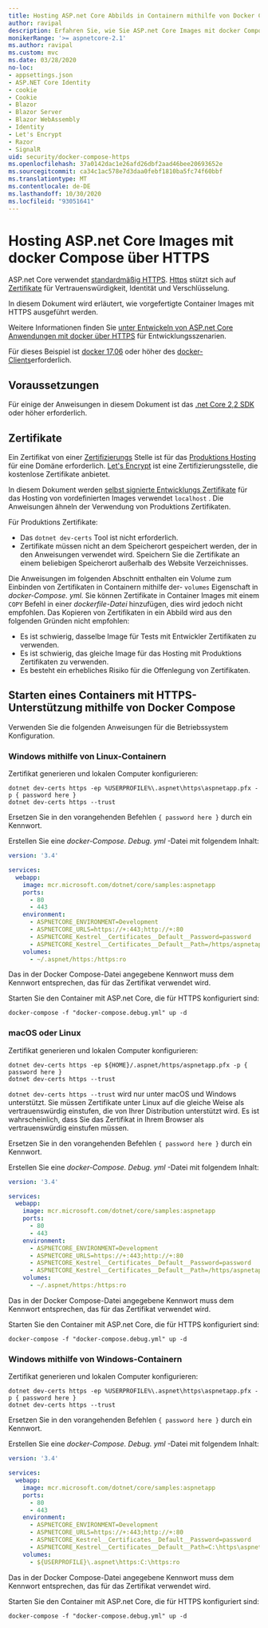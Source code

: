 ```yaml
---
title: Hosting ASP.net Core Abbilds in Containern mithilfe von Docker Compose mit HTTPS
author: ravipal
description: Erfahren Sie, wie Sie ASP.net Core Images mit docker Compose über HTTPS hosten.
monikerRange: '>= aspnetcore-2.1'
ms.author: ravipal
ms.custom: mvc
ms.date: 03/28/2020
no-loc:
- appsettings.json
- ASP.NET Core Identity
- cookie
- Cookie
- Blazor
- Blazor Server
- Blazor WebAssembly
- Identity
- Let's Encrypt
- Razor
- SignalR
uid: security/docker-compose-https
ms.openlocfilehash: 37a0142dac1e26afd26dbf2aad46bee20693652e
ms.sourcegitcommit: ca34c1ac578e7d3daa0febf1810ba5fc74f60bbf
ms.translationtype: MT
ms.contentlocale: de-DE
ms.lasthandoff: 10/30/2020
ms.locfileid: "93051641"
---
```

# <a name="hosting-aspnet-core-images-with-docker-compose-over-https"></a>Hosting ASP.net Core Images mit docker Compose über HTTPS


ASP.net Core verwendet [standardmäßig HTTPS](./enforcing-ssl.md). [Https](https://en.wikipedia.org/wiki/HTTPS) stützt sich auf [Zertifikate](https://en.wikipedia.org/wiki/Public_key_certificate) für Vertrauenswürdigkeit, Identität und Verschlüsselung.

In diesem Dokument wird erläutert, wie vorgefertigte Container Images mit HTTPS ausgeführt werden.

Weitere Informationen finden Sie [unter Entwickeln von ASP.net Core Anwendungen mit docker über HTTPS](https://github.com/dotnet/dotnet-docker/blob/master/samples/run-aspnetcore-https-development.md) für Entwicklungsszenarien.

Für dieses Beispiel ist [docker 17,06](https://docs.docker.com/release-notes/docker-ce) oder höher des [docker-Clients](https://www.docker.com/products/docker)erforderlich.

## <a name="prerequisites"></a>Voraussetzungen

Für einige der Anweisungen in diesem Dokument ist das [.net Core 2,2 SDK](https://dotnet.microsoft.com/download) oder höher erforderlich.

## <a name="certificates"></a>Zertifikate

Ein Zertifikat von einer [Zertifizierungs](https://wikipedia.org/wiki/Certificate_authority) Stelle ist für das [Produktions Hosting](https://blogs.msdn.microsoft.com/webdev/2017/11/29/configuring-https-in-asp-net-core-across-different-platforms/) für eine Domäne erforderlich. [Let's Encrypt](https://letsencrypt.org/) ist eine Zertifizierungsstelle, die kostenlose Zertifikate anbietet.

In diesem Dokument werden [selbst signierte Entwicklungs Zertifikate](https://wikipedia.org/wiki/Self-signed_certificate) für das Hosting von vordefinierten Images verwendet `localhost` . Die Anweisungen ähneln der Verwendung von Produktions Zertifikaten.

Für Produktions Zertifikate:

* Das `dotnet dev-certs` Tool ist nicht erforderlich.
* Zertifikate müssen nicht an dem Speicherort gespeichert werden, der in den Anweisungen verwendet wird. Speichern Sie die Zertifikate an einem beliebigen Speicherort außerhalb des Website Verzeichnisses.

Die Anweisungen im folgenden Abschnitt enthalten ein Volume zum Einbinden von Zertifikaten in Containern mithilfe der- `volumes` Eigenschaft in *docker-Compose. yml.* Sie können Zertifikate in Container Images mit einem `COPY` Befehl in einer *dockerfile-Datei* hinzufügen, dies wird jedoch nicht empfohlen. Das Kopieren von Zertifikaten in ein Abbild wird aus den folgenden Gründen nicht empfohlen:

* Es ist schwierig, dasselbe Image für Tests mit Entwickler Zertifikaten zu verwenden.
* Es ist schwierig, das gleiche Image für das Hosting mit Produktions Zertifikaten zu verwenden.
* Es besteht ein erhebliches Risiko für die Offenlegung von Zertifikaten.

## <a name="starting-a-container-with-https-support-using-docker-compose"></a>Starten eines Containers mit HTTPS-Unterstützung mithilfe von Docker Compose

Verwenden Sie die folgenden Anweisungen für die Betriebssystem Konfiguration.

### <a name="windows-using-linux-containers"></a>Windows mithilfe von Linux-Containern

Zertifikat generieren und lokalen Computer konfigurieren:

```dotnetcli
dotnet dev-certs https -ep %USERPROFILE%\.aspnet\https\aspnetapp.pfx -p { password here }
dotnet dev-certs https --trust
```

Ersetzen Sie in den vorangehenden Befehlen `{ password here }` durch ein Kennwort.

Erstellen Sie eine _docker-Compose. Debug. yml_ -Datei mit folgendem Inhalt:

```yaml
version: '3.4'

services:
  webapp:
    image: mcr.microsoft.com/dotnet/core/samples:aspnetapp
    ports:
      - 80
      - 443
    environment:
      - ASPNETCORE_ENVIRONMENT=Development
      - ASPNETCORE_URLS=https://+:443;http://+:80
      - ASPNETCORE_Kestrel__Certificates__Default__Password=password
      - ASPNETCORE_Kestrel__Certificates__Default__Path=/https/aspnetapp.pfx
    volumes:
      - ~/.aspnet/https:/https:ro
```
Das in der Docker Compose-Datei angegebene Kennwort muss dem Kennwort entsprechen, das für das Zertifikat verwendet wird.

Starten Sie den Container mit ASP.net Core, die für HTTPS konfiguriert sind:

```console
docker-compose -f "docker-compose.debug.yml" up -d
```

### <a name="macos-or-linux"></a>macOS oder Linux

Zertifikat generieren und lokalen Computer konfigurieren:

```dotnetcli
dotnet dev-certs https -ep ${HOME}/.aspnet/https/aspnetapp.pfx -p { password here }
dotnet dev-certs https --trust
```

`dotnet dev-certs https --trust` wird nur unter macOS und Windows unterstützt. Sie müssen Zertifikate unter Linux auf die gleiche Weise als vertrauenswürdig einstufen, die von Ihrer Distribution unterstützt wird. Es ist wahrscheinlich, dass Sie das Zertifikat in Ihrem Browser als vertrauenswürdig einstufen müssen.

Ersetzen Sie in den vorangehenden Befehlen `{ password here }` durch ein Kennwort.

Erstellen Sie eine _docker-Compose. Debug. yml_ -Datei mit folgendem Inhalt:

```yaml
version: '3.4'

services:
  webapp:
    image: mcr.microsoft.com/dotnet/core/samples:aspnetapp
    ports:
      - 80
      - 443
    environment:
      - ASPNETCORE_ENVIRONMENT=Development
      - ASPNETCORE_URLS=https://+:443;http://+:80
      - ASPNETCORE_Kestrel__Certificates__Default__Password=password
      - ASPNETCORE_Kestrel__Certificates__Default__Path=/https/aspnetapp.pfx
    volumes:
      - ~/.aspnet/https:/https:ro
```
Das in der Docker Compose-Datei angegebene Kennwort muss dem Kennwort entsprechen, das für das Zertifikat verwendet wird.

Starten Sie den Container mit ASP.net Core, die für HTTPS konfiguriert sind:

```console
docker-compose -f "docker-compose.debug.yml" up -d
```

### <a name="windows-using-windows-containers"></a>Windows mithilfe von Windows-Containern

Zertifikat generieren und lokalen Computer konfigurieren:

```dotnetcli
dotnet dev-certs https -ep %USERPROFILE%\.aspnet\https\aspnetapp.pfx -p { password here }
dotnet dev-certs https --trust
```

Ersetzen Sie in den vorangehenden Befehlen `{ password here }` durch ein Kennwort.

Erstellen Sie eine _docker-Compose. Debug. yml_ -Datei mit folgendem Inhalt:

```yaml
version: '3.4'

services:
  webapp:
    image: mcr.microsoft.com/dotnet/core/samples:aspnetapp
    ports:
      - 80
      - 443
    environment:
      - ASPNETCORE_ENVIRONMENT=Development
      - ASPNETCORE_URLS=https://+:443;http://+:80
      - ASPNETCORE_Kestrel__Certificates__Default__Password=password
      - ASPNETCORE_Kestrel__Certificates__Default__Path=C:\https\aspnetapp.pfx
    volumes:
      - ${USERPROFILE}\.aspnet\https:C:\https:ro
```
Das in der Docker Compose-Datei angegebene Kennwort muss dem Kennwort entsprechen, das für das Zertifikat verwendet wird.

Starten Sie den Container mit ASP.net Core, die für HTTPS konfiguriert sind:

```console
docker-compose -f "docker-compose.debug.yml" up -d
```

